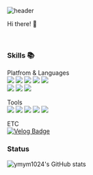 
![header](https://capsule-render.vercel.app/api?type=waving&color=gradient&height=150&section=header&text=&fontAlign=70)

Hi there! 👋

<br>

### Skills 📚

Platfrom & Languages<br>
<img src="https://img.shields.io/badge/Java-007396.svg?style=flat-square&logo=Java&logoColor=white"/>
<img src="https://img.shields.io/badge/Kotlin-7F52FF?style=flat-square&logo=Kotlin&logoColor=white"/>  <img src="https://img.shields.io/badge/Javascript-ffb13b?style=flat-square&logo=javascript&logoColor=white"/>
<img src="https://img.shields.io/badge/Python-3766AB?style=flat-square&logo=Python&logoColor=white"/>
<img src="https://img.shields.io/badge/C-A8B9CC?style=flat-square&logo=C&logoColor=white"/> 
<br>
<img src="https://img.shields.io/badge/Android-3DDC84?style=flat-square&logo=Android&logoColor=white"/> 
<img src="https://img.shields.io/badge/Node.js-339933?style=flat-square&logo=Node.js&logoColor=white"/></a> 
<img src="https://img.shields.io/badge/React-61DAFB?style=flat-square&logo=React&logoColor=black"/><br>
 

Tools<br>
<img src="https://img.shields.io/badge/Firebase-FFCA28?style=flat-square&logo=Firebase&logoColor=black"/> <img src="https://img.shields.io/badge/Git-F05032?style=flat-square&logo=Git&logoColor=white"/> <img src="https://img.shields.io/badge/Express-000000?style=flat-square&logo=Express&logoColor=white"/> <img src="https://img.shields.io/badge/Mysql-4479A1?style=flat-square&logo=MySql&logoColor=white"/> <img src="https://img.shields.io/badge/AWS-232F3E?style=flat-square&logo=AmazonAWS&logoColor=white"/>

ETC <br>
[![Velog Badge](http://img.shields.io/badge/-Velog-20c997?style=flat&link=https://velog.io/@ymj10)](https://velog.io/@ymj10)

### Status
![ymym1024's GitHub stats](https://github-readme-stats.vercel.app/api?username=ymym1024&show_icons=true&theme=tokyonight)
